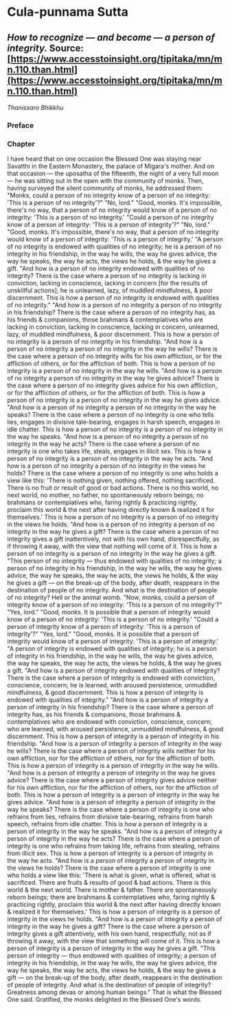 # Cula-punnama Sutta
*How to recognize — and become — a person of integrity.*
Source: [https://www.accesstoinsight.org/tipitaka/mn/mn.110.than.html](https://www.accesstoinsight.org/tipitaka/mn/mn.110.than.html)
---
*Thanissaro Bhikkhu*
### Preface
### Chapter
I have heard that on one occasion the Blessed One was staying near Savatthi in the Eastern Monastery, the palace of Migara's mother. And on that occasion — the uposatha of the fifteenth, the night of a very full moon — he was sitting out in the open with the community of monks. Then, having surveyed the silent community of monks, he addressed them: "Monks, could a person of no integrity know of a person of no integrity: 'This is a person of no integrity'?"
"No, lord."
"Good, monks. It's impossible, there's no way, that a person of no integrity would know of a person of no integrity: 'This is a person of no integrity.'
"Could a person of no integrity know of a person of integrity: 'This is a person of integrity'?"
"No, lord."
"Good, monks. It's impossible, there's no way, that a person of no integrity would know of a person of integrity: 'This is a person of integrity.'
"A person of no integrity is endowed with qualities of no integrity; he is a person of no integrity in his friendship, in the way he wills, the way he gives advice, the way he speaks, the way he acts, the views he holds, & the way he gives a gift.
"And how is a person of no integrity endowed with qualities of no integrity? There is the case where a person of no integrity is lacking in conviction, lacking in conscience, lacking in concern [for the results of unskillful actions]; he is unlearned, lazy, of muddled mindfulness, & poor discernment. This is how a person of no integrity is endowed with qualities of no integrity."
"And how is a person of no integrity a person of no integrity in his friendship? There is the case where a person of no integrity has, as his friends & companions, those brahmans & contemplatives who are lacking in conviction, lacking in conscience, lacking in concern, unlearned, lazy, of muddled mindfulness, & poor discernment. This is how a person of no integrity is a person of no integrity in his friendship.
"And how is a person of no integrity a person of no integrity in the way he wills? There is the case where a person of no integrity wills for his own affliction, or for the affliction of others, or for the affliction of both. This is how a person of no integrity is a person of no integrity in the way he wills.
"And how is a person of no integrity a person of no integrity in the way he gives advice? There is the case where a person of no integrity gives advice for his own affliction, or for the affliction of others, or for the affliction of both. This is how a person of no integrity is a person of no integrity in the way he gives advice.
"And how is a person of no integrity a person of no integrity in the way he speaks? There is the case where a person of no integrity is one who tells lies, engages in divisive tale-bearing, engages in harsh speech, engages in idle chatter. This is how a person of no integrity is a person of no integrity in the way he speaks.
"And how is a person of no integrity a person of no integrity in the way he acts? There is the case where a person of no integrity is one who takes life, steals, engages in illicit sex. This is how a person of no integrity is a person of no integrity in the way he acts.
"And how is a person of no integrity a person of no integrity in the views he holds? There is the case where a person of no integrity is one who holds a view like this: 'There is nothing given, nothing offered, nothing sacrificed. There is no fruit or result of good or bad actions. There is no this world, no next world, no mother, no father, no spontaneously reborn beings; no brahmans or contemplatives who, faring rightly & practicing rightly, proclaim this world & the next after having directly known & realized it for themselves.' This is how a person of no integrity is a person of no integrity in the views he holds.
"And how is a person of no integrity a person of no integrity in the way he gives a gift? There is the case where a person of no integrity gives a gift inattentively, not with his own hand, disrespectfully, as if throwing it away, with the view that nothing will come of it. This is how a person of no integrity is a person of no integrity in the way he gives a gift.
"This person of no integrity — thus endowed with qualities of no integrity; a person of no integrity in his friendship, in the way he wills, the way he gives advice, the way he speaks, the way he acts, the views he holds, & the way he gives a gift — on the break-up of the body, after death, reappears in the destination of people of no integrity. And what is the destination of people of no integrity? Hell or the animal womb.
"Now, monks, could a person of integrity know of a person of no integrity: 'This is a person of no integrity'?"
"Yes, lord."
"Good, monks. It is possible that a person of integrity would know of a person of no integrity: 'This is a person of no integrity.'
"Could a person of integrity know of a person of integrity: 'This is a person of integrity'?"
"Yes, lord."
"Good, monks. It is possible that a person of integrity would know of a person of integrity: 'This is a person of integrity.'
"A person of integrity is endowed with qualities of integrity; he is a person of integrity in his friendship, in the way he wills, the way he gives advice, the way he speaks, the way he acts, the views he holds, & the way he gives a gift.
"And how is a person of integrity endowed with qualities of integrity? There is the case where a person of integrity is endowed with conviction, conscience, concern; he is learned, with aroused persistence, unmuddled mindfulness, & good discernment. This is how a person of integrity is endowed with qualities of integrity."
"And how is a person of integrity a person of integrity in his friendship? There is the case where a person of integrity has, as his friends & companions, those brahmans & contemplatives who are endowed with conviction, conscience, concern; who are learned, with aroused persistence, unmuddled mindfulness, & good discernment. This is how a person of integrity is a person of integrity in his friendship.
"And how is a person of integrity a person of integrity in the way he wills? There is the case where a person of integrity wills neither for his own affliction, nor for the affliction of others, nor for the affliction of both. This is how a person of integrity is a person of integrity in the way he wills.
"And how is a person of integrity a person of integrity in the way he gives advice? There is the case where a person of integrity gives advice neither for his own affliction, nor for the affliction of others, nor for the affliction of both. This is how a person of integrity is a person of integrity in the way he gives advice.
"And how is a person of integrity a person of integrity in the way he speaks? There is the case where a person of integrity is one who refrains from lies, refrains from divisive tale-bearing, refrains from harsh speech, refrains from idle chatter. This is how a person of integrity is a person of integrity in the way he speaks.
"And how is a person of integrity a person of integrity in the way he acts? There is the case where a person of integrity is one who refrains from taking life, refrains from stealing, refrains from illicit sex. This is how a person of integrity is a person of integrity in the way he acts.
"And how is a person of integrity a person of integrity in the views he holds? There is the case where a person of integrity is one who holds a view like this: 'There is what is given, what is offered, what is sacrificed. There are fruits & results of good & bad actions. There is this world & the next world. There is mother & father. There are spontaneously reborn beings; there are brahmans & contemplatives who, faring rightly & practicing rightly, proclaim this world & the next after having directly known & realized it for themselves.' This is how a person of integrity is a person of integrity in the views he holds.
"And how is a person of integrity a person of integrity in the way he gives a gift? There is the case where a person of integrity gives a gift attentively, with his own hand, respectfully, not as if throwing it away, with the view that something will come of it. This is how a person of integrity is a person of integrity in the way he gives a gift.
"This person of integrity — thus endowed with qualities of integrity; a person of integrity in his friendship, in the way he wills, the way he gives advice, the way he speaks, the way he acts, the views he holds, & the way he gives a gift — on the break-up of the body, after death, reappears in the destination of people of integrity. And what is the destination of people of integrity? Greatness among devas or among human beings."
That is what the Blessed One said. Gratified, the monks delighted in the Blessed One's words.